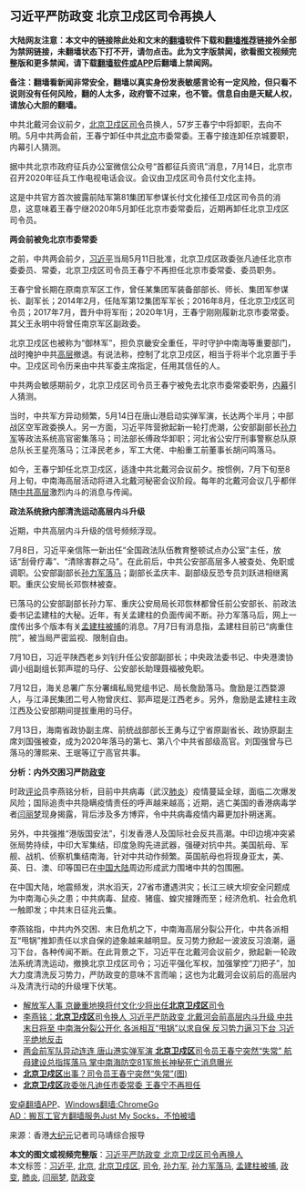  <h2>习近平严防政变 北京卫戍区司令再换人</h2> <p class="notice"><b>大陆网友注意：本文中的链接除此处和文末的<a href="https://github.com/bannedbook/fanqiang" >翻墙</a>软件下载和<a href="https://github.com/killgcd/justmysocks/blob/master/README.md">翻墙推荐</a>链接外全部为禁网链接，未翻墙状态下打不开，请勿点击。此为文字版禁闻，欲看图文视频完整版和更多禁闻，请下载<a href="https://github.com/bannedbook/fanqiang">翻墙软件或APP</a>后翻墙上禁闻网。</p><p>备注：翻墙看新闻非常安全，翻墙以真实身份发表敏感言论有一定风险，但只看不说则没有任何风险，翻的人太多，政府管不过来，也不管。信息自由是天赋人权，请放心大胆的翻墙。</b></p>  <div class="entry"> <p id="conimg">中共北戴河会议前夕，<a href="https://www.bannedbook.org/bnews/tag/%e5%8c%97%e4%ba%ac%e5%8d%ab%e6%88%8d%e5%8c%ba/" class="st_tag internal_tag" rel="tag" title="标签 北京卫戍区 下的日志">北京卫戍区</a><a href="https://www.bannedbook.org/bnews/tag/%E5%8F%B8%E4%BB%A4/" class="st_tag internal_tag" rel="tag" title="标签 司令 下的日志">司令</a>员换人，57岁王春宁中将卸职，去向不明。5月中共两会前，王春宁卸任中共<a href="https://www.bannedbook.org/bnews/tag/%e5%8c%97%e4%ba%ac/" class="st_tag internal_tag" rel="tag" title="标签 北京 下的日志">北京</a>市委常委。王春宁接连卸任京城要职，内幕引人猜测。</p> <p>据中共北京市政府征兵办公室微信公众号“首都征兵资讯”消息，7月14日，北京市召开2020年征兵工作电视电话会议。会议由卫戍区司令员付文化主持。</p> <p>这是中共官方首次披露前陆军第81集团军参谋长付文化接任卫戍区司令员的消息，这意味着王春宁继2020年5月卸任北京市委常委后，近期再卸任北京卫戍区司令员。</p> <p><strong>两会前被免北京市委常委</strong></p> <p>之前，中共两会前夕，<a href="https://www.bannedbook.org/bnews/tag/%e4%b9%a0%e8%bf%91%e5%b9%b3/" class="st_tag internal_tag" rel="tag" title="标签 习近平 下的日志">习近平</a>当局5月11日批准，北京卫戍区政委张凡迪任北京市委委员、常委，北京卫戍区司令员王春宁不再担任北京市委常委、委员职务。</p>  <p>王春宁曾长期在原南京军区工作，曾任某集团军装备部部长、师长、集团军参谋长、副军长；2014年2月，任陆军第12集团军军长；2016年8月，任北京卫戍区司令员；2017年7月，晋升中将军衔；2020年1月，王春宁刚刚履新北京市委常委。其父王永明中将曾任南京军区副政委。</p> <p>北京卫戍区也被称为“御林军”，担负京畿安全重任，平时守护中南海等重要部门，战时掩护中共<span class='wp_keywordlink_affiliate'><a href="https://www.bannedbook.org/bnews/ccpdope/" title="中共高层内幕" target="_blank">高层</a></span>撤退。有说法称，控制了北京卫戍区，相当于将半个北京置于手中。卫戍区司令历来由中共军委主席指定，任用其信任的人。</p> <p>中共两会敏感期前夕，北京卫戍区司令员王春宁被免去北京市委常委职务，<span class='wp_keywordlink_affiliate'><a href="https://www.bannedbook.org/bnews/ccpdope/" title="中共高层内幕" target="_blank">内幕</a></span>引人猜测。</p> <p>当时，中共军方异动频繁，5月14日在唐山港启动实弹军演，长达两个半月；中部战区空军政委换人。另一方面，习近平阵营掀起新一轮打虎潮，公安部副部长<a href="https://www.bannedbook.org/bnews/tag/%E5%AD%99%E5%8A%9B%E5%86%9B/" class="st_tag internal_tag" rel="tag" title="标签 孙力军 下的日志">孙力军</a>等政法系统高官密集落马；司法部长傅政华卸职；河北省公安厅刑事警察总队原总队长王星亮落马；江泽民老乡，军工大佬、中船重工前董事长胡问鸣落马。</p> <p>如今，王春宁卸任北京卫戍区，适逢中共北戴河会议前夕。按惯例，7月下旬至8月上旬，中南海高层活动将进入北戴河秘密会议阶段。每年的北戴河会议几乎都伴随<span class='wp_keywordlink_affiliate'><a href="https://www.bannedbook.org/bnews/ccpdope/" title="中共高层" target="_blank">中共高层</a></span>激烈内斗的消息与传闻。</p>  <p><strong>政法系统掀内部清洗运动高层内斗升级</strong></p> <p>近期，中共高层内斗升级的信号频频浮现。</p> <p>7月8日，习近平亲信陈一新出任“全国政法队伍教育整顿试点办公室”主任，放话“刮骨疗毒”、“清除害群之马”。在此前后，中共公安部高层多人被查处、免职或调职。公安部副部长<a href="https://www.bannedbook.org/bnews/tag/%e5%ad%99%e5%8a%9b%e5%86%9b%e8%90%bd%e9%a9%ac/" class="st_tag internal_tag" rel="tag" title="标签 孙力军落马 下的日志">孙力军落马</a>；副部长孟庆丰、副部级反恐专员刘跃进相继离职。重庆公安局长邓恢林被查。</p> <p>已落马的公安部副部长孙力军、重庆公安局局长邓恢林都曾任前公安部长、前政法委书记孟建柱的大秘。近年，有关孟建柱的负面传闻不断。孙力军落马后，网上一度传出多个版本有关<a href="https://www.bannedbook.org/bnews/tag/%e5%ad%9f%e5%bb%ba%e6%9f%b1%e8%a2%ab%e6%8d%95/" class="st_tag internal_tag" rel="tag" title="标签 孟建柱被捕 下的日志">孟建柱被捕</a>的消息。7月7日有消息指，孟建柱目前已“病重住院”，被当局严密监视、限制自由。</p> <p>7月10日，习近平陕西老乡刘钊升任公安部副部长；中央政法委书记、中央港澳协调小组副组长郭声琨的马仔、公安部长助理聂福被免职。</p>  <p>7月12日，海关总署广东分署缉私局党组书记、局长詹励落马。詹励是江西婺源人，与江泽民集团二号人物曾庆红、郭声琨是江西老乡。另外，詹励是孟建柱主政江西及公安部期间提拔重用的马仔。</p> <p>7月13日，海南省政协副主席、前统战部部长王勇与辽宁省原副省长、政协原副主席刘国强被查，成为2020年落马的第七、第八个中共省部级高官。刘国强曾与已落马的薄熙来、王珉等辽宁高官共事。</p> <p><strong>分析：内外交困习严防<a href="https://www.bannedbook.org/bnews/tag/%e6%94%bf%e5%8f%98/" class="st_tag internal_tag" rel="tag" title="标签 政变 下的日志">政变</a></strong></p> <p>时政<span class='wp_keywordlink_affiliate'><a href="https://www.bannedbook.org/bnews/comments/" title="新闻评论" target="_blank">评论</a></span>员李燕铭分析，目前中共病毒（武汉<a href="https://www.bannedbook.org/bnews/tag/%e8%82%ba%e7%82%8e/" class="st_tag internal_tag" rel="tag" title="标签 肺炎 下的日志">肺炎</a>）疫情蔓延全球，面临二次爆发风险；国际追责中共隐瞒疫情责任的呼声越来越高；近期，逃亡美国的香港病毒学者<a href="https://www.bannedbook.org/bnews/tag/%e9%97%ab%e4%b8%bd%e6%a2%a6/" class="st_tag internal_tag" rel="tag" title="标签 闫丽梦 下的日志">闫丽梦</a>现身揭露，背后涉及多方博弈，令中共病毒疫情内幕更加扑朔迷离。</p> <p>另外，中共强推“港版国安法”，引发香港人及国际社会反共高潮。中印边境冲突紧张局势持续，中印大军集结，印度急购先进武器，强硬对抗中共。美国航母、军舰、战机、侦察机集结南海，针对中共动作频繁。英国航母也将现身亚太，美、英、日、澳、印等国已在<span class='wp_keywordlink_affiliate'><a href="https://www.bannedbook.org/" title="中国" target="_blank">中国</a></span><span class='wp_keywordlink_affiliate'><a href="https://www.bannedbook.org/" title="大陆" target="_blank">大陆</a></span>周边形成武力围堵中共的包围圈。</p>  <p>在中国大陆，地震频发，洪水滔天，27省市遭遇洪灾；长江三峡大坝安全问题成为中南海心头之患；中共病毒、鼠疫、猪瘟、蝗灾接踵而至；经济危机、社会危机一触即发；中共末日征兆云集。</p> <p>李燕铭指，中共内外交困、末日危机之下，中南海高层分裂公开化，中共各派相互“甩锅”推卸责任以求自保的迹象越来越明显。反习势力掀起一波波反习浪潮，逼习下台，各种传闻不断。在此背景之下，习近平在北戴河会议前夕，掀起新一轮政法系统清洗运动，撤换北京卫戍区司令；习近平强化军权，加强掌控“刀把子”，加大力度清洗反习势力，严防政变的意味不言而喻；这也为北戴河会议前后的高层内斗及清洗行动的升级埋下伏笔。</p> <ul class='op-related-articles' title='相关阅读'> <li><a href='https://www.bannedbook.org/bnews/baitai/20200715/1361383.html' target='_blank'>解放军人事 京畿重地换将付文化少将出任<b>北京卫戍区</b>司令</a></li> <li><a href='https://www.bannedbook.org/bnews/comments/20200715/1361283.html' target='_blank'>李燕铭：<b>北京卫戍区</b>司令换人 习近平严防政变 北戴河会前高层内斗升级 中共末日将至 中南海分裂公开化 各派相互“甩锅”以求自保 反习势力逼习下台 习近平绝地反击</a></li> <li><a href='https://www.bannedbook.org/bnews/comments/20200515/1329045.html' target='_blank'>两会前军队异动连连 唐山港实弹军演 <b>北京卫戍区</b>司令员王春宁突然“失常” 航母建设总指挥落马 掌中南海防空81军旅长神秘死亡消息曝光</a></li> <li><a href='https://www.bannedbook.org/bnews/cbnews/20200514/1328476.html' target='_blank'><b>北京卫戍区</b>出事？司令员王春宁突然“失常”(图)</a></li> <li><a href='https://www.bannedbook.org/bnews/baitai/20200510/1325926.html' target='_blank'><b>北京卫戍区</b>政委张凡迪任市委常委 王春宁不再担任</a></li> </ul> <div class="texttj"> <a href="https://github.com/bannedbook/fanqiang/wiki/%E7%A6%81%E9%97%BB%E7%BD%91%E5%AE%89%E5%8D%93%E7%BF%BB%E5%A2%99%E6%96%B0%E9%97%BBAPP" target="_blank">安卓翻墙APP</a>、<a href="https://github.com/bannedbook/fanqiang/wiki/Chrome%E4%B8%80%E9%94%AE%E7%BF%BB%E5%A2%99%E5%8C%85" target="_blank">Windows翻墙:ChromeGo</a><br/> <a href="https://github.com/killgcd/justmysocks/blob/master/README.md" target="_blank">AD：搬瓦工官方翻墙服务Just My Socks，不怕被墙</a> </div><p> 来源：香港<span class='wp_keywordlink_affiliate'><a href="http://www.epochtimes.com/" title="大纪元" target="_blank">大纪元</a></span>记者司马靖综合报导 </p><a name='sharetosocial'></a>         <div><b>本文的图文或视频完整版</b>：<a href='https://www.bannedbook.org/bnews/cbnews/20200716/1361557.html'>习近平严防政变 北京卫戍区司令再换人</a></div>  </div><!--END ENTRY--> <div class="postfooter"> <div>本文标签：<a href="https://www.bannedbook.org/bnews/tag/%e4%b9%a0%e8%bf%91%e5%b9%b3/" rel="tag">习近平</a>, <a href="https://www.bannedbook.org/bnews/tag/%e5%8c%97%e4%ba%ac/" rel="tag">北京</a>, <a href="https://www.bannedbook.org/bnews/tag/%e5%8c%97%e4%ba%ac%e5%8d%ab%e6%88%8d%e5%8c%ba/" rel="tag">北京卫戍区</a>, <a href="https://www.bannedbook.org/bnews/tag/%E5%8F%B8%E4%BB%A4/" rel="tag">司令</a>, <a href="https://www.bannedbook.org/bnews/tag/%E5%AD%99%E5%8A%9B%E5%86%9B/" rel="tag">孙力军</a>, <a href="https://www.bannedbook.org/bnews/tag/%e5%ad%99%e5%8a%9b%e5%86%9b%e8%90%bd%e9%a9%ac/" rel="tag">孙力军落马</a>, <a href="https://www.bannedbook.org/bnews/tag/%e5%ad%9f%e5%bb%ba%e6%9f%b1%e8%a2%ab%e6%8d%95/" rel="tag">孟建柱被捕</a>, <a href="https://www.bannedbook.org/bnews/tag/%e6%94%bf%e5%8f%98/" rel="tag">政变</a>, <a href="https://www.bannedbook.org/bnews/tag/%e8%82%ba%e7%82%8e/" rel="tag">肺炎</a>, <a href="https://www.bannedbook.org/bnews/tag/%e9%97%ab%e4%b8%bd%e6%a2%a6/" rel="tag">闫丽梦</a>, <a href="https://www.bannedbook.org/bnews/tag/%E9%98%B2%E6%94%BF%E5%8F%98/" rel="tag">防政变</a></div>  </div><!--END POSTFOOTER--> 